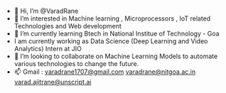 - 👋 Hi, I’m @VaradRane
- 👀 I’m interested in Machine learning , Microprocessors , IoT related Technologies and Web development
- 🌱 I’m currently learning Btech in National Institue of Technology - Goa
- I am currently working as Data Science (Deep Learning and Video Analytics) Intern at JIO 
- 💞️ I’m looking to collaborate on Machine Learning Models to automate various technologies to change the future.
- 📫 Gmail : varadrane1707@gmail.com  varadrane@nitgoa.ac.in  varad.ajitrane@unscript.ai

<!---
varadtechx/varadtechx is a ✨ special ✨ repository because its `README.md` (this file) appears on your GitHub profile.
You can click the Preview link to take a look at your changes.
--->
